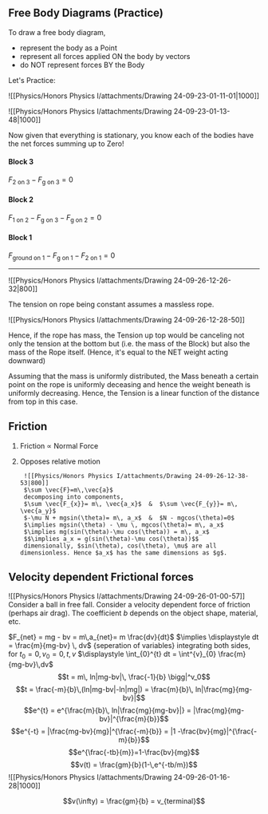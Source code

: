 ## Free Body Diagrams (Practice)

To draw a free body diagram, 
- represent the body as a Point
- represent all forces applied ON the body by vectors
- do NOT represent forces BY the Body

Let's Practice:

![[Physics/Honors Physics I/attachments/Drawing 24-09-23-01-11-01|1000]]


![[Physics/Honors Physics I/attachments/Drawing 24-09-23-01-13-48|1000]]

Now given that everything is stationary, you know each of the bodies have the net forces summing up to Zero!

#### Block 3
$F_{\text{2 on 3}} - F_{\text{g on 3}}=0$

#### Block 2
$F_{\text{1 on 2}} - F_{\text{g on 3}} - F_{\text{g on 2}}=0$

#### Block 1
$F_{\text{ground on 1}} - F_{\text{g on 1}} - F_{\text{2 on 1}}=0$


---
![[Physics/Honors Physics I/attachments/Drawing 24-09-26-12-26-32|800]]

The tension on rope being constant assumes a massless rope.

![[Physics/Honors Physics I/attachments/Drawing 24-09-26-12-28-50]]

Hence, if the rope has mass, the Tension up top would be canceling not only the tension at the bottom but (i.e. the mass of the Block) but also the mass of the Rope itself. (Hence, it's equal to the NET weight acting downward)

Assuming that the mass is uniformly distributed, the Mass beneath a certain point on the rope is uniformly deceasing and hence the weight beneath is uniformly decreasing.
Hence, the Tension is a linear function of the distance from top in this case.

## Friction 
1. Friction $\propto$ Normal Force 
2. Opposes relative motion

		![[Physics/Honors Physics I/attachments/Drawing 24-09-26-12-38-53|800]]
		$\sum \vec{F}=m\,\vec{a}$
		decomposing into components,
		$\sum \vec{F_{x}}= m\, \vec{a_x}$  &  $\sum \vec{F_{y}}= m\, \vec{a_y}$
		$-\mu N + mgsin(\theta)= m\, a_x$  &  $N - mgcos(\theta)=0$
		$\implies mgsin(\theta) - \mu \, mgcos(\theta)= m\, a_x$
		$\implies mg(sin(\theta)-\mu cos(\theta)) = m\, a_x$
		$$\implies a_x = g(sin(\theta)-\mu cos(\theta))$$
		dimensionally, $sin(\theta), cos(\theta), \mu$ are all dimensionless. Hence $a_x$ has the same dimensions as $g$.


## Velocity dependent Frictional forces
![[Physics/Honors Physics I/attachments/Drawing 24-09-26-01-00-57]]
Consider a ball in free fall.
Consider a velocity dependent force of friction (perhaps air drag). The coefficient $b$ depends on the object shape, material, etc.

$F_{net} = mg - bv = m\,a_{net}= m \frac{dv}{dt}$
$\implies \displaystyle dt = \frac{m}{mg-bv} \, dv$ {seperation of variables}
integrating both sides, 
for $t_{0}= 0, v_{0}= 0, t, v$
$\displaystyle \int_{0}^{t} dt = \int^{v}_{0} \frac{m}{mg-bv}\,dv$
$$t = m\, ln|mg-bv|\, \frac{-1}{b} \bigg|^v_0$$
$$t = \frac{-m}{b}\,(ln|mg-bv|-ln|mg|) = \frac{m}{b}\, ln|\frac{mg}{mg-bv}|$$
$$e^{t} = e^{\frac{m}{b}\, ln|\frac{mg}{mg-bv}|} = |\frac{mg}{mg-bv}|^{\frac{m}{b}}$$
$$e^{-t} = |\frac{mg-bv}{mg}|^{\frac{-m}{b}} = |1 -\frac{bv}{mg}|^{\frac{-m}{b}}$$
$$e^{\frac{-tb}{m}}=1-\frac{bv}{mg}$$
$$v(t) = \frac{gm}{b}(1-\,e^{-tb/m})$$
![[Physics/Honors Physics I/attachments/Drawing 24-09-26-01-16-28|1000]]

$$v(\infty) = \frac{gm}{b} = v_{terminal}$$